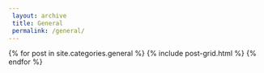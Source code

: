 ```yaml
---		
 layout: archive		
 title: General	
 permalink: /general/
---		
```


<div class="tiles">
{% for post in site.categories.general %}
  {% include post-grid.html %}
{% endfor %}
</div><!-- /.tiles -->